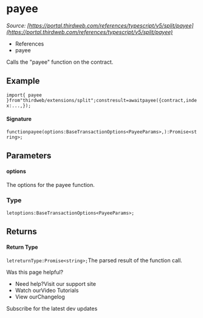 # payee

*Source: [https://portal.thirdweb.com/references/typescript/v5/split/payee](https://portal.thirdweb.com/references/typescript/v5/split/payee)*

* References
* payee

Calls the "payee" function on the contract.

## Example

`import{ payee }from"thirdweb/extensions/split";constresult=awaitpayee({contract,index:...,});`
#### Signature

`functionpayee(options:BaseTransactionOptions<PayeeParams>,):Promise<string>;`
## Parameters

#### options

The options for the payee function.

### Type

`letoptions:BaseTransactionOptions<PayeeParams>;`
## Returns

#### Return Type

`letreturnType:Promise<string>;`The parsed result of the function call.

Was this page helpful?

* Need help?Visit our support site
* Watch ourVideo Tutorials
* View ourChangelog

Subscribe for the latest dev updates

